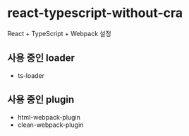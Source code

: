 # react-typescript-without-cra

React + TypeScript + Webpack 설정

## 사용 중인 loader

- ts-loader

## 사용 중인 plugin

- html-webpack-plugin
- clean-webpack-plugin

